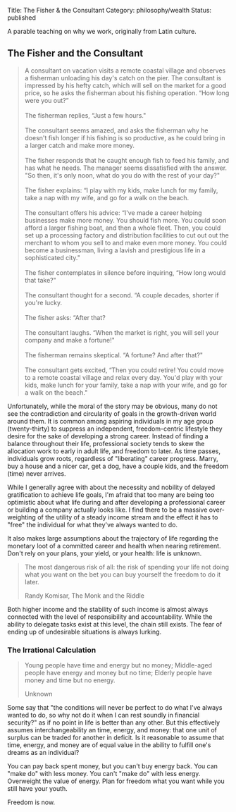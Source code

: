 Title: The Fisher & the Consultant
Category: philosophy/wealth
Status: published

A parable teaching on why we work, originally from Latin culture.

## The Fisher and the Consultant

>   A consultant on vacation visits a remote coastal village and observes a fisherman unloading his day's catch on the pier. The consultant is impressed by his hefty catch, which will sell on the market for a good price, so he asks the fisherman about his fishing operation. “How long were you out?”
<br><br>
The fisherman replies, “Just a few hours."
<br><br>
The consultant seems amazed, and asks the fisherman why he doesn't fish longer if his fishing is so productive, as he could bring in a larger catch and make more money.
<br><br>
The fisher responds that he caught enough fish to feed his family, and has what he needs. The manager seems dissatisfied with the answer.  "So then, it's only noon, what do you do with the rest of your day?"
<br><br>
The fisher explains: “I play with my kids, make lunch for my family, take a nap with my wife, and go for a walk on the beach.
<br><br>
The consultant offers his advice: “I've made a career helping businesses make more money. You should fish more. You could soon afford a larger fishing boat, and then a whole fleet. Then, you could set up a processing factory and distribution facilities to cut out out the merchant to whom you sell to and make even more money. You could become a businessman, living a lavish and prestigious life in a sophisticated city."
<br><br>
The fisher contemplates in silence before inquiring, “How long would that take?"
<br><br>
The consultant thought for a second. “A couple decades, shorter if you're lucky.
<br><br>
The fisher asks: “After that?
<br><br>
The consultant laughs. “When the market is right, you will sell your company and make a fortune!"
<br><br>
The fisherman remains skeptical. “A fortune? And after that?"
<br><br>
The consultant gets excited, “Then you could retire! You could move to a remote coastal village and relax every day. You'd play with your kids, make lunch for your family, take a nap with your wife, and go for a walk on the beach."

Unfortunately, while the moral of the story may be obvious, many do not see the contradiction and circularity of goals in the growth-driven world around them. It is common among aspiring individuals in my age group (twenty-thirty) to suppress an independent, freedom-centric lifestyle they desire for the sake of developing a strong career. Instead of finding a balance throughout their life, professional society tends to skew the allocation work to early in adult life, and freedom to later. As time passes, individuals grow roots, regardless of "liberating" career progress. Marry, buy a house and a nicer car, get a dog, have a couple kids, and the freedom (time) never arrives.   

While I generally agree with about the necessity and nobility of delayed gratification to achieve life goals, I'm afraid that too many are being too optimistic about what life during and after developing a professional career or building a company actually looks like. I find there to be a massive over-weighting of the utility of a steady income stream and the effect it has to "free" the individual for what they've always wanted to do.

It also makes large assumptions about the trajectory of life regarding the monetary loot of a committed career and health when nearing retirement. Don't rely on your plans, your yield, or your health: life is unknown.

> The most dangerous risk of all: the risk of spending your life not doing what you want on the bet you can buy yourself the freedom to do it later.
    <p class="annotation">Randy Komisar, The Monk and the Riddle</p>

Both higher income and the stability of such income is almost always connected with the level of responsibility and accountability. While the ability to delegate tasks exist at this level, the chain still exists. The fear of ending up of undesirable situations is always lurking.


### The Irrational Calculation

> Young people have time and energy but no money;
    Middle-aged people have energy and money but no time;
    Elderly people have money and time but no energy.
    <p class="annotation">
        Unknown
    </p>

Some say that "the conditions will never be perfect to do what I've always wanted to do, so why not do it when I can rest soundly in financial security?" as if no point in life is better than any other. But this effectively assumes interchangeability an time, energy, and money: that one unit of surplus can be traded for another in deficit. Is it reasonable to assume that time, energy, and money are of equal value in the ability to fulfill one's dreams as an individual?

You can pay back spent money, but you can't buy energy back. You can "make do" with less money. You can't "make do" with less energy. Overweight the value of energy. Plan for freedom what you want while you still have your youth.

Freedom is now.
